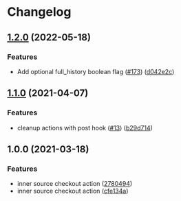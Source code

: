 # Changelog

## [1.2.0](https://github.com/philips-software/inner-source-checkout-action/compare/v1.1.0...v1.2.0) (2022-05-18)


### Features

* Add optional full_history boolean flag ([#173](https://github.com/philips-software/inner-source-checkout-action/issues/173)) ([d042e2c](https://github.com/philips-software/inner-source-checkout-action/commit/d042e2cafc9ea411870d45b495d488cf3afc4d13))

## [1.1.0](https://github.com/philips-software/inner-source-checkout-action/compare/v1.0.0...v1.1.0) (2021-04-07)


### Features

* cleanup actions with post hook ([#13](https://github.com/philips-software/inner-source-checkout-action/issues/13)) ([b29d714](https://github.com/philips-software/inner-source-checkout-action/commit/b29d714699cb48a83e5ac4344cfb6d4224a17b99))

## 1.0.0 (2021-03-18)


### Features

* inner source checkout action ([2780494](https://github.com/philips-software/inner-source-checkout-action/commit/2780494763f8a55c7266530e1a1ba0863d85fc4b))
* inner source checkout action ([cfe134a](https://github.com/philips-software/inner-source-checkout-action/commit/cfe134acd47f7a81b934d5e759fce4ffe247ec64))
